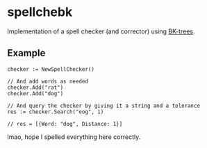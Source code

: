 # spellchebk
Implementation of a spell checker (and corrector) using [BK-trees](https://en.wikipedia.org/wiki/BK-tree).

## Example
```
checker := NewSpellChecker()

// And add words as needed
checker.Add("rat")
checker.Add("dog")

// And query the checker by giving it a string and a tolerance
res := checker.Search("eog", 1)

// res = [{Word: "dog", Distance: 1}]
```

lmao, hope I spelled everything here correctly.
